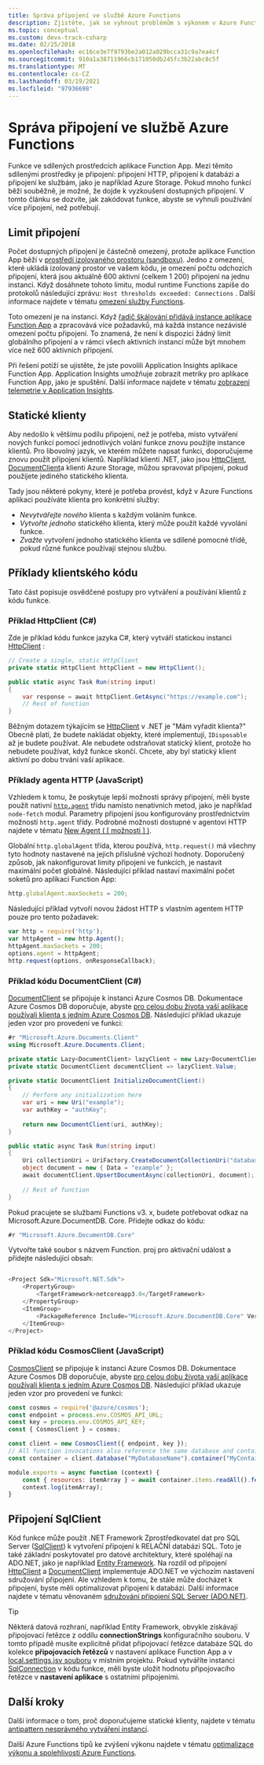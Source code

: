 ```yaml
---
title: Správa připojení ve službě Azure Functions
description: Zjistěte, jak se vyhnout problémům s výkonem v Azure Functions pomocí klientů se statickým připojením.
ms.topic: conceptual
ms.custom: devx-track-csharp
ms.date: 02/25/2018
ms.openlocfilehash: ec16ce3e7f9793be2a012a029bcca31c9a7ea4cf
ms.sourcegitcommit: 910a1a38711966cb171050db245fc3b22abc8c5f
ms.translationtype: MT
ms.contentlocale: cs-CZ
ms.lasthandoff: 03/19/2021
ms.locfileid: "97936698"
---
```

# <a name="manage-connections-in-azure-functions"></a>Správa připojení ve službě Azure Functions

Funkce ve sdílených prostředcích aplikace Function App. Mezi těmito sdílenými prostředky je připojení: připojení HTTP, připojení k databázi a připojení ke službám, jako je například Azure Storage. Pokud mnoho funkcí běží souběžně, je možné, že dojde k vyzkoušení dostupných připojení. V tomto článku se dozvíte, jak zakódovat funkce, abyste se vyhnuli používání více připojení, než potřebují.

## <a name="connection-limit"></a>Limit připojení

Počet dostupných připojení je částečně omezený, protože aplikace Function App běží v [prostředí izolovaného prostoru (sandboxu)](https://github.com/projectkudu/kudu/wiki/Azure-Web-App-sandbox). Jedno z omezení, které ukládá izolovaný prostor ve vašem kódu, je omezení počtu odchozích připojení, která jsou aktuálně 600 aktivní (celkem 1 200) připojení na jednu instanci. Když dosáhnete tohoto limitu, modul runtime Functions zapíše do protokolů následující zprávu: `Host thresholds exceeded: Connections` . Další informace najdete v tématu [omezení služby Functions](functions-scale.md#service-limits).

Toto omezení je na instanci. Když [řadič škálování přidává instance aplikace Function App](event-driven-scaling.md) a zpracovává více požadavků, má každá instance nezávislé omezení počtu připojení. To znamená, že není k dispozici žádný limit globálního připojení a v rámci všech aktivních instancí může být mnohem více než 600 aktivních připojení.

Při řešení potíží se ujistěte, že jste povolili Application Insights aplikace Function App. Application Insights umožňuje zobrazit metriky pro aplikace Function App, jako je spuštění. Další informace najdete v tématu [zobrazení telemetrie v Application Insights](analyze-telemetry-data.md#view-telemetry-in-application-insights).  

## <a name="static-clients"></a>Statické klienty

Aby nedošlo k většímu podílu připojení, než je potřeba, místo vytváření nových funkcí pomocí jednotlivých volání funkce znovu použijte instance klientů. Pro libovolný jazyk, ve kterém můžete napsat funkci, doporučujeme znovu použít připojení klientů. Například klienti .NET, jako jsou [HttpClient](/dotnet/api/system.net.http.httpclient?view=netcore-3.1&preserve-view=true), [DocumentClient](/dotnet/api/microsoft.azure.documents.client.documentclient)a klienti Azure Storage, můžou spravovat připojení, pokud použijete jediného statického klienta.

Tady jsou některé pokyny, které je potřeba provést, když v Azure Functions aplikaci používáte klienta pro konkrétní služby:

- *Nevytvářejte nového* klienta s každým voláním funkce.
- *Vytvořte jednoho* statického klienta, který může použít každé vyvolání funkce.
- *Zvažte* vytvoření jednoho statického klienta ve sdílené pomocné třídě, pokud různé funkce používají stejnou službu.

## <a name="client-code-examples"></a>Příklady klientského kódu

Tato část popisuje osvědčené postupy pro vytváření a používání klientů z kódu funkce.

### <a name="httpclient-example-c"></a>Příklad HttpClient (C#)

Zde je příklad kódu funkce jazyka C#, který vytváří statickou instanci [HttpClient](/dotnet/api/system.net.http.httpclient?view=netcore-3.1&preserve-view=true) :

```cs
// Create a single, static HttpClient
private static HttpClient httpClient = new HttpClient();

public static async Task Run(string input)
{
    var response = await httpClient.GetAsync("https://example.com");
    // Rest of function
}
```

Běžným dotazem týkajícím se [HttpClient](/dotnet/api/system.net.http.httpclient?view=netcore-3.1&preserve-view=true) v .NET je "Mám vyřadit klienta?" Obecně platí, že budete nakládat objekty, které implementují, `IDisposable` až je budete používat. Ale nebudete odstraňovat statický klient, protože ho nebudete používat, když funkce skončí. Chcete, aby byl statický klient aktivní po dobu trvání vaší aplikace.

### <a name="http-agent-examples-javascript"></a>Příklady agenta HTTP (JavaScript)

Vzhledem k tomu, že poskytuje lepší možnosti správy připojení, měli byste použít nativní [`http.agent`](https://nodejs.org/dist/latest-v6.x/docs/api/http.html#http_class_http_agent) třídu namísto nenativních metod, jako je například `node-fetch` modul. Parametry připojení jsou konfigurovány prostřednictvím možností `http.agent` třídy. Podrobné možnosti dostupné v agentovi HTTP najdete v tématu [New Agent ( \[ možnosti \] )](https://nodejs.org/dist/latest-v6.x/docs/api/http.html#http_new_agent_options).

Globální `http.globalAgent` třída, kterou používá, `http.request()` má všechny tyto hodnoty nastavené na jejich příslušné výchozí hodnoty. Doporučený způsob, jak nakonfigurovat limity připojení ve funkcích, je nastavit maximální počet globálně. Následující příklad nastaví maximální počet soketů pro aplikaci Function App:

```js
http.globalAgent.maxSockets = 200;
```

 Následující příklad vytvoří novou žádost HTTP s vlastním agentem HTTP pouze pro tento požadavek:

```js
var http = require('http');
var httpAgent = new http.Agent();
httpAgent.maxSockets = 200;
options.agent = httpAgent;
http.request(options, onResponseCallback);
```

### <a name="documentclient-code-example-c"></a>Příklad kódu DocumentClient (C#)

[DocumentClient](/dotnet/api/microsoft.azure.documents.client.documentclient) se připojuje k instanci Azure Cosmos DB. Dokumentace Azure Cosmos DB doporučuje, abyste [pro celou dobu života vaší aplikace používali klienta s jedním Azure Cosmos DB](../cosmos-db/performance-tips.md#sdk-usage). Následující příklad ukazuje jeden vzor pro provedení ve funkci:

```cs
#r "Microsoft.Azure.Documents.Client"
using Microsoft.Azure.Documents.Client;

private static Lazy<DocumentClient> lazyClient = new Lazy<DocumentClient>(InitializeDocumentClient);
private static DocumentClient documentClient => lazyClient.Value;

private static DocumentClient InitializeDocumentClient()
{
    // Perform any initialization here
    var uri = new Uri("example");
    var authKey = "authKey";
    
    return new DocumentClient(uri, authKey);
}

public static async Task Run(string input)
{
    Uri collectionUri = UriFactory.CreateDocumentCollectionUri("database", "collection");
    object document = new { Data = "example" };
    await documentClient.UpsertDocumentAsync(collectionUri, document);
    
    // Rest of function
}
```
Pokud pracujete se službami Functions v3. x, budete potřebovat odkaz na Microsoft.Azure.DocumentDB. Core. Přidejte odkaz do kódu:

```cs
#r "Microsoft.Azure.DocumentDB.Core"
```
Vytvořte také soubor s názvem Function. proj pro aktivační událost a přidejte následující obsah:

```cs

<Project Sdk="Microsoft.NET.Sdk">
    <PropertyGroup>
        <TargetFramework>netcoreapp3.0</TargetFramework>
    </PropertyGroup>
    <ItemGroup>
        <PackageReference Include="Microsoft.Azure.DocumentDB.Core" Version="2.12.0" />
    </ItemGroup>
</Project>

```
### <a name="cosmosclient-code-example-javascript"></a>Příklad kódu CosmosClient (JavaScript)
[CosmosClient](/javascript/api/@azure/cosmos/cosmosclient) se připojuje k instanci Azure Cosmos DB. Dokumentace Azure Cosmos DB doporučuje, abyste [pro celou dobu života vaší aplikace používali klienta s jedním Azure Cosmos DB](../cosmos-db/performance-tips.md#sdk-usage). Následující příklad ukazuje jeden vzor pro provedení ve funkci:

```javascript
const cosmos = require('@azure/cosmos');
const endpoint = process.env.COSMOS_API_URL;
const key = process.env.COSMOS_API_KEY;
const { CosmosClient } = cosmos;

const client = new CosmosClient({ endpoint, key });
// All function invocations also reference the same database and container.
const container = client.database("MyDatabaseName").container("MyContainerName");

module.exports = async function (context) {
    const { resources: itemArray } = await container.items.readAll().fetchAll();
    context.log(itemArray);
}
```

## <a name="sqlclient-connections"></a>Připojení SqlClient

Kód funkce může použít .NET Framework Zprostředkovatel dat pro SQL Server ([SqlClient](/dotnet/api/system.data.sqlclient)) k vytvoření připojení k RELAČNÍ databázi SQL. Toto je také základní poskytovatel pro datové architektury, které spoléhají na ADO.NET, jako je například [Entity Framework](/ef/ef6/). Na rozdíl od připojení [HttpClient](/dotnet/api/system.net.http.httpclient) a [DocumentClient](/dotnet/api/microsoft.azure.documents.client.documentclient) implementuje ADO.NET ve výchozím nastavení sdružování připojení. Ale vzhledem k tomu, že stále může docházet k připojení, byste měli optimalizovat připojení k databázi. Další informace najdete v tématu věnovaném [sdružování připojení SQL Server (ADO.NET)](/dotnet/framework/data/adonet/sql-server-connection-pooling).

> [!TIP]
> Některá datová rozhraní, například Entity Framework, obvykle získávají připojovací řetězce z oddílu **connectionStrings** konfiguračního souboru. V tomto případě musíte explicitně přidat připojovací řetězce databáze SQL do kolekce **připojovacích řetězců** v nastavení aplikace Function App a v [local.settings.jsv souboru](functions-run-local.md#local-settings-file) v místním projektu. Pokud vytváříte instanci [SqlConnection](/dotnet/api/system.data.sqlclient.sqlconnection) v kódu funkce, měli byste uložit hodnotu připojovacího řetězce v **nastavení aplikace** s ostatními připojeními.

## <a name="next-steps"></a>Další kroky

Další informace o tom, proč doporučujeme statické klienty, najdete v tématu [antipattern nesprávného vytváření instancí](/azure/architecture/antipatterns/improper-instantiation/).

Další Azure Functions tipů ke zvýšení výkonu najdete v tématu [optimalizace výkonu a spolehlivosti Azure Functions](functions-best-practices.md).
